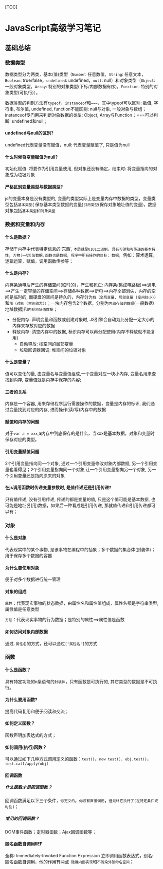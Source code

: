 [TOC]

# JavaScript高级学习笔记

## 基础总结

### 数据类型

数据类型分为两类，基本(值)类型（`Number`: 任意数值，`String`: 任意文本，`Boolean`: true/false，`undefined`: undefined，`null`: null）和对象类型（`Object`: 一般对象类型，`Array`: 特别的对象类型(下标/内部数据有序)，`Function`: 特别的对象类型(可执行)）。

数据类型的判别方法有`typeof`，`instanceof`和`===`，其中typeof可以区别: 数值, 字符串, 布尔值, undefined, function不能区别: null与对象, 一般对象与数组；instanceof专门用来判断对象数据的类型: Object, Array与Function；===可以判断: undefined和null；

#### undefined与null的区别?

undefined代表变量没有赋值，null: 代表变量赋值了, 只是值为null

#### 什么时候将变量赋值为null?

初始化赋值: 将要作为引用变量使用, 但对象还没有确定，结束时: 将变量指向的对象成为垃圾对象

#### 严格区别变量类型与数据类型?

js的变量本身是没有类型的, 变量的类型实际上是变量内存中数据的类型，变量类型包括`基本类型`( 保存基本类型数据的变量)`引用类型`(保存对象地址值的变量)，数据对象包括`基本类型`和`对象类型`

### 数据和变量和内存

#### 什么是数据？

存储于内存中代表特定信息的'东西', `本质就是0101二进制`，`具有可读和可传递的基本特性`，`万物(一切)皆数据`, `函数也是数据`，`程序中所有操作的目标: 数据`，例如：算术运算，逻辑运算，赋值，调用函数传参等；

#### 什么是内存?

 内存条通电后产生的存储空间(临时的)，产生和死亡: 内存条(集成电路板)==>通电==>产生一定容量的存储空间==>存储各种数据==>断电==>内存全部消失，内存的空间是临时的, 而硬盘的空间是持久的，内存分为`栈（全局变量, 局部变量 (空间较小)）`和`堆（对象 (空间较大)）`；一块内存包含2个数据，分别为`内部存储的数据`(一般数据/地址数据)和`内存地址值数据`；

*   分配内存: 声明变量和函数或创建对象时, JS引擎会自动为此分配一定大小的内存来存放对应的数据
*   释放内存: 清空内存中的数据, 标识内存可以再分配使用(内存不释放就不能复用)
    *   自动释放: 栈空间的局部变量
    *   垃圾回调器回调: 堆空间的垃圾对象

#### 什么是变量？

值可以变化的量, 由变量名与变量值组成,一个变量对应一块小内存, 变量名用来查找到内存, 变量值就是内存中保存的内容;

#### 三者的关系

内存是一个容器, 用来存储程序运行需要操作的数据，变量是内存的标识, 我们通过变量找到对应的内存, 进而操作(读/写)内存中的数据

#### 赋值和内存的问题

对于`var a = xxx`,a内存中到底保存的是什么，当xxx是基本数据，对象和变量时保存对应的类型。

#### 引用变量赋值问题

2个引用变量指向同一个对象, 通过一个引用变量修改对象内部数据, 另一个引用变量也看得见；2个引用变量指向同一个对象,让一个引用变量指向另一个对象, 另一个引用变量还是指向原来的对象

#### 在js调用函数时传递变量参数时, 是值传递还是引用传递?

只有值传递, 没有引用传递, 传递的都是变量的值, 只是这个值可能是基本数据, 也可能是地址(引用)数据，如果后一种看成是引用传递, 那就值传递和引用传递都可以有；

### 对象

#### 什么是对象

代表现实中的某个事物, 是该事物在编程中的抽象；多个数据的集合体(封装体)；用于保存多个数据的容器

#### 为什么要使用对象

便于对多个数据进行统一管理

#### 对象的组成

`属性`：代表现实事物的状态数据，由属性名和属性值组成，属性名都是字符串类型, 属性值是任意类型

`方法`：代表现实事物的行为数据；是特别的属性==>属性值是函数

#### 如何访问对象内部数据

通过`.属性名`的方式，还可以通过`['属性名']`的方式

### 函数

#### 什么是函数？

具有特定功能的n条语句的`封装体`，只有函数是可执行的, 其它类型的数据是不可执行。

#### 为什么要用函数?

 提高代码复用和便于阅读和交流；

#### 如何定义函数？

 函数声明加表达式的方式；

#### 如何调用(执行)函数？

可以通过如下几种方式调用定义的函数：`test()`，`new test()`，`obj.test()`，`test.call/apply(obj)`

#### 回调函数

##### 什么函数才是回调函数？

回调函数满足以下三个条件，`你定义的`，`你没有直接调用`，`但最终它执行了(在特定条件或时刻)`；

##### 常见的回调函数？

DOM事件函数；定时器函数；Ajax回调函数等；

#### 匿名函数自调用IIEF

全称: Immediately-Invoked Function Expression 立即调用函数表达式，别名: 匿名函数自调用，他的作用有两点` 隐藏内部实现`和`不污染外部命名空间`；

